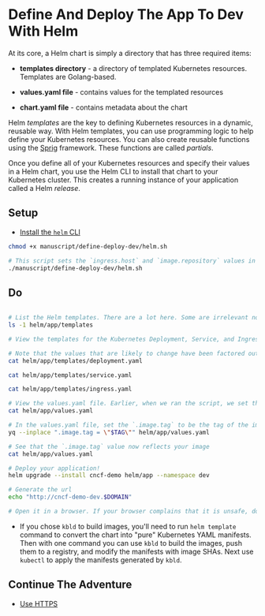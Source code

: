 # Define And Deploy The App To Dev With Helm

At its core, a Helm chart is simply a directory that has three required items:

* **templates directory** - a directory of templated Kubernetes resources. Templates are Golang-based.

* **values.yaml file** - contains values for the templated resources

* **chart.yaml file** - contains metadata about the chart

Helm *templates* are the key to defining Kubernetes resources in a dynamic, reusable way. With Helm templates, you can use programming logic to help define your Kubernetes resources. You can also create reusable functions using the [Sprig](http://masterminds.github.io/sprig/) framework. These functions are called *partials*. 

Once you define all of your Kubernetes resources and specify their values in a Helm chart, you use the Helm CLI to install that chart to your Kubernetes cluster. This creates a running instance of your application called a Helm *release*.  


## Setup

* [Install the `helm` CLI](https://helm.sh/docs/intro/install)

```bash
chmod +x manuscript/define-deploy-dev/helm.sh

# This script sets the `ingress.host` and `image.repository` values in the helm/app/values.yaml file using environment variables that we set earlier in the journey
./manuscript/define-deploy-dev/helm.sh
```

## Do

```bash

# List the Helm templates. There are a lot here. Some are irrelevant now - we'll get to those later in the journey.
ls -1 helm/app/templates

# View the templates for the Kubernetes Deployment, Service, and Ingress. The Helm templating is denoted by double brackets.

# Note that the values that are likely to change have been factored out. We'll set those in a values.yaml file.
cat helm/app/templates/deployment.yaml

cat helm/app/templates/service.yaml

cat helm/app/templates/ingress.yaml

# View the values.yaml file. Earlier, when we ran the script, we set the `ingress.host` and `image.repository` to reflect our personal journey.
cat helm/app/values.yaml

# In the values.yaml file, set the `.image.tag` to be the tag of the image we recently created.
yq --inplace ".image.tag = \"$TAG\"" helm/app/values.yaml

# See that the `.image.tag` value now reflects your image
cat helm/app/values.yaml

# Deploy your application!
helm upgrade --install cncf-demo helm/app --namespace dev

# Generate the url
echo "http://cncf-demo-dev.$DOMAIN"

# Open it in a browser. If your browser complains that it is unsafe, don't worry! We are going to add certificates next!
```

* If you chose `kbld` to build images, you'll need to run `helm template` command to convert the chart into "pure" Kubernetes YAML manifests. Then with one command you can use `kbld` to build the images, push them to a registry, and modify the manifests with image SHAs. Next use `kubectl` to apply the manifests generated by `kbld`.

## Continue The Adventure

* [Use HTTPS](../https/README.md)

